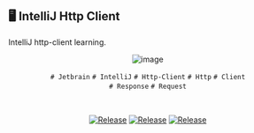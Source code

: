 ## 🖥️ IntelliJ Http Client

IntelliJ http-client learning.

<div align="center">

![image](https://private-user-images.githubusercontent.com/92818747/239710910-02caced8-7cbc-40bf-a1b2-930c90372524.png?jwt=eyJhbGciOiJIUzI1NiIsInR5cCI6IkpXVCJ9.eyJrZXkiOiJrZXkxIiwiZXhwIjoxNjg0NjIwMzAxLCJuYmYiOjE2ODQ2MjAwMDEsInBhdGgiOiIvOTI4MTg3NDcvMjM5NzEwOTEwLTAyY2FjZWQ4LTdjYmMtNDBiZi1hMWIyLTkzMGM5MDM3MjUyNC5wbmc_WC1BbXotQWxnb3JpdGhtPUFXUzQtSE1BQy1TSEEyNTYmWC1BbXotQ3JlZGVudGlhbD1BS0lBSVdOSllBWDRDU1ZFSDUzQSUyRjIwMjMwNTIwJTJGdXMtZWFzdC0xJTJGczMlMkZhd3M0X3JlcXVlc3QmWC1BbXotRGF0ZT0yMDIzMDUyMFQyMjAwMDFaJlgtQW16LUV4cGlyZXM9MzAwJlgtQW16LVNpZ25hdHVyZT1iNGU0M2Y4YWU0YzViNWUxODAzNDA3NmQwMmY5NzAyNjcwODcyMGZjOWE2YmJmZWYyMDNlZDI4MmUxMWU4ZGQxJlgtQW16LVNpZ25lZEhlYWRlcnM9aG9zdCJ9.yudUfu3jNmVBwfEIwaMwSYUD6SaddNe-Eg207oSai9g)

`# Jetbrain` `# IntelliJ` `# Http-Client` `# Http` `# Client` <br/>
`# Response` `# Request`

</div>

<br/>

<div align="center">

[![Release](https://img.shields.io/badge/-%F0%9F%92%AB%20CLI%20-blue)](https://www.jetbrains.com/help/idea/http-client-cli.html)
[![Release](https://img.shields.io/badge/-%F0%9F%93%9A%20Document-green)](https://www.jetbrains.com/help/idea/http-client-in-product-code-editor.html#composing-http-requests) [![Release](https://img.shields.io/badge/%E2%9C%A8%20Reference-brightgreen)](https://www.youtube.com/watch?v=mwiHAukbWjM)

</div>
